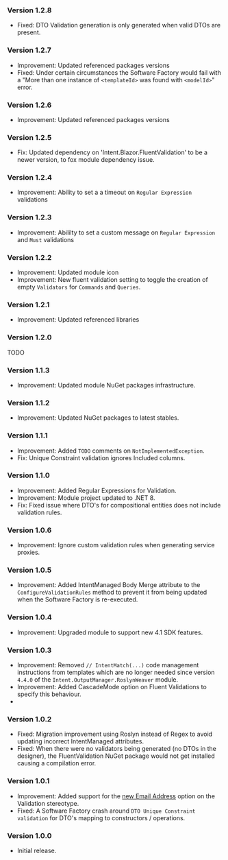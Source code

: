 ### Version 1.2.8

- Fixed: DTO Validation generation is only generated when valid DTOs are present.

### Version 1.2.7

- Improvement: Updated referenced packages versions
- Fixed: Under certain circumstances the Software Factory would fail with a "More than one instance of `<templateId>` was found with `<modelId>`" error.

### Version 1.2.6

- Improvement: Updated referenced packages versions

### Version 1.2.5

- Fix: Updated dependency on 'Intent.Blazor.FluentValidation' to be a newer version, to fox module dependency issue.

### Version 1.2.4

- Improvement: Ability to set a a timeout on `Regular Expression` validations

### Version 1.2.3

- Improvement: Abililty to set a custom message on `Regular Expression` and `Must` validations

### Version 1.2.2

- Improvement: Updated module icon
- Improvement: New fluent validation setting to toggle the creation of empty `Validators` for `Commands` and `Queries`.

### Version 1.2.1

- Improvement: Updated referenced libraries

### Version 1.2.0

TODO

### Version 1.1.3

- Improvement: Updated module NuGet packages infrastructure.

### Version 1.1.2

- Improvement: Updated NuGet packages to latest stables.

### Version 1.1.1

- Improvement: Added `TODO` comments on `NotImplementedException`.
- Fix: Unique Constraint validation ignores Included columns.

### Version 1.1.0

- Improvement: Added Regular Expressions for Validation.
- Improvement: Module project updated to .NET 8.
- Fix: Fixed issue where DTO's for compositional entities does not include validation rules.

### Version 1.0.6

- Improvement: Ignore custom validation rules when generating service proxies.

### Version 1.0.5

- Improvement: Added IntentManaged Body Merge attribute to the `ConfigureValidationRules` method to prevent it from being updated when the Software Factory is re-executed.

### Version 1.0.4

- Improvement: Upgraded module to support new 4.1 SDK features.

### Version 1.0.3

- Improvement: Removed `// IntentMatch(...)` code management instructions from templates which are no longer needed since version `4.4.0` of the `Intent.OutputManager.RoslynWeaver` module.
- Improvement: Added CascadeMode option on Fluent Validations to specify this behaviour.
- 
### Version 1.0.2

- Fixed: Migration improvement using Roslyn instead of Regex to avoid updating incorrect IntentManaged attributes.
- Fixed: When there were no validators being generated (no DTOs in the designer), the FluentValidation NuGet package would not get installed causing a compilation error.

### Version 1.0.1

- Improvement: Added support for the [new Email Address](https://github.com/IntentArchitect/Intent.Modules.NET/blob/development/Modules/Intent.Modules.Application.FluentValidation/release-notes.md#version-383) option on the Validation stereotype.
- Fixed: A Software Factory crash around `DTO Unique Constraint validation` for DTO's mapping to constructors / operations.

### Version 1.0.0

- Initial release.
